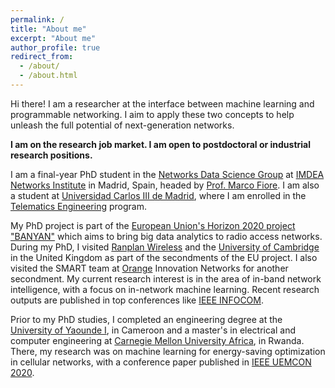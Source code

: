 ```yaml
---
permalink: /
title: "About me"
excerpt: "About me"
author_profile: true
redirect_from: 
  - /about/
  - /about.html
---
```


Hi there! I am a researcher at the interface between machine learning and programmable networking.
I aim to apply these two concepts to help unleash the full potential of next-generation networks. 

<b>I am on the research job market. I am open to postdoctoral or industrial research positions.</b>

I am a final-year PhD student in the [Networks Data Science Group](https://networks.imdea.org/team/research-groups/networks-data-science-group/) at [IMDEA Networks Institute](https://networks.imdea.org/) in Madrid, Spain, headed by [Prof. Marco Fiore](https://networks.imdea.org/team/imdea-networks-team/people/marco-fiore/).
I am also a student at [Universidad Carlos III de Madrid](https://www.uc3m.es/Home), where I am enrolled in the [Telematics Engineering](https://www.uc3m.es/phdprogram/telematic-engineering) program. 

My PhD project is part of the [European Union's Horizon 2020 project "BANYAN"](https://cordis.europa.eu/project/id/860239) which aims to bring big data analytics to radio access networks. During my PhD, I visited [Ranplan Wireless](https://www.ranplanwireless.com/gb/) and the [University of Cambridge](https://www.cst.cam.ac.uk/) in the United Kingdom as 
part of the secondments of the EU project. I also visited the SMART team at [Orange](https://www.orange.com/en) Innovation Networks for another secondment.
My current research interest is in the area of in-band network intelligence, with a focus on in-network machine learning. 
Recent research outputs are published in top conferences like [IEEE INFOCOM](https://infocom2024.ieee-infocom.org/).

Prior to my PhD studies, I completed an engineering degree at the [University of Yaounde I](https://uy1.uninet.cm/), in Cameroon and a master's 
in electrical and computer engineering at [Carnegie Mellon University Africa](https://www.africa.engineering.cmu.edu/index.html), in Rwanda. There, my research was on machine learning for energy-saving optimization in cellular networks, with a conference paper published in [IEEE UEMCON 2020](https://ieee-uemcon.org/ieee-uemcon-2020/). 

<!-- [See site visit statistics](/visitors.html) -->